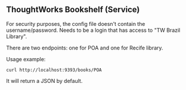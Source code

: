 ## ThoughtWorks Bookshelf (Service)

For security purposes, the config file doesn't contain the username/password. Needs to be a login that has access to "TW Brazil Library".

There are two endpoints: one for POA and one for Recife library.

Usage example:

	curl http://localhost:9393/books/POA

It will return a JSON by default.
